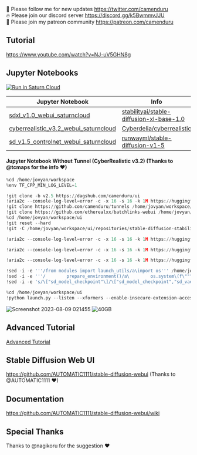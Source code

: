 🐣 Please follow me for new updates https://twitter.com/camenduru <br />
🔥 Please join our discord server https://discord.gg/k5BwmmvJJU <br />
🥳 Please join my patreon community https://patreon.com/camenduru <br />

## Tutorial
https://www.youtube.com/watch?v=NJ-uV5GHN8g <br />

## Jupyter Notebooks

[![Run in Saturn Cloud](https://saturncloud.io/images/embed/run-in-saturn-cloud.svg)](https://app.community.saturnenterprise.io/dash/o/community/resources?templateId=af7183683ef2475c9ef8f795b5bc735a)

| Jupyter Notebook | Info
| --- | --- |
[sdxl_v1.0_webui_saturncloud](sdxl_v1.0_webui_saturncloud.md) | [stabilityai/stable-diffusion-xl-base-1.0](https://huggingface.co/stabilityai/stable-diffusion-xl-base-1.0)
[cyberrealistic_v3.2_webui_saturncloud](cyberrealistic_v3.2_webui_saturncloud.md) | [Cyberdelia/cyberrealistic](https://civitai.com/models/15003/cyberrealistic)
[sd_v1.5_controlnet_webui_saturncloud](sd_v1.5_controlnet_webui_saturncloud.md) | [runwayml/stable-diffusion-v1-5](https://huggingface.co/runwayml/stable-diffusion-v1-5)

#### Jupyter Notebook Without Tunnel (CyberRealistic v3.2) (Thanks to @tcmaps for the info ❤)
```py
%cd /home/jovyan/workspace
%env TF_CPP_MIN_LOG_LEVEL=1

!git clone -b v2.5 https://dagshub.com/camenduru/ui
!aria2c --console-log-level=error -c -x 16 -s 16 -k 1M https://huggingface.co/embed/upscale/resolve/main/4x-UltraSharp.pth -d /home/jovyan/workspace/ui/models/ESRGAN -o 4x-UltraSharp.pth
!git clone https://github.com/camenduru/tunnels /home/jovyan/workspace/ui/extensions/tunnels
!git clone https://github.com/etherealxx/batchlinks-webui /home/jovyan/workspace/ui/extensions/batchlinks-webui
%cd /home/jovyan/workspace/ui
!git reset --hard
!git -C /home/jovyan/workspace/ui/repositories/stable-diffusion-stability-ai reset --hard

!aria2c --console-log-level=error -c -x 16 -s 16 -k 1M https://huggingface.co/TigerZen/GeminiX/blob/main/geminixMix_V1.safetensors -d /home/jovyan/workspace/ui/models/Stable-diffusion -o geminixMix_V1.safetensors

!aria2c --console-log-level=error -c -x 16 -s 16 -k 1M https://huggingface.co/TigerZen/GeminiX/blob/main/geminixMix_V2.safetensors -d /home/jovyan/workspace/ui/models/Stable-diffusion -o geminixMix_V2.safetensors

!aria2c --console-log-level=error -c -x 16 -s 16 -k 1M https://huggingface.co/TigerZen/GeminiX/blob/main/geminixMix_V3.safetensors -d /home/jovyan/workspace/ui/models/Stable-diffusion -o geminixMix_V3.safetensors

!sed -i -e '''/from modules import launch_utils/a\import os''' /home/jovyan/workspace/ui/launch.py
!sed -i -e '''/        prepare_environment()/a\        os.system\(f\"""sed -i -e ''\"s/dict()))/dict())).cuda()/g\"'' /home/jovyan/workspace/ui/repositories/stable-diffusion-stability-ai/ldm/util.py""")''' /home/jovyan/workspace/ui/launch.py
!sed -i -e 's/\["sd_model_checkpoint"\]/\["sd_model_checkpoint","sd_vae","CLIP_stop_at_last_layers"\]/g' /home/jovyan/workspace/ui/modules/shared.py

%cd /home/jovyan/workspace/ui
!python launch.py --listen --xformers --enable-insecure-extension-access --theme dark --gradio-queue --disable-safe-unpickle --port 8000
```

![Screenshot 2023-08-09 021455](https://github.com/camenduru/stable-diffusion-webui-saturncloud/assets/54370274/10e001b9-397c-45b6-851d-b4dc67612ee9)
![40GB](https://github.com/camenduru/fooocus-saturncloud/assets/54370274/26291759-fa0b-4041-8a62-25c234695770)

## Advanced Tutorial
[Advanced Tutorial](advanced.md)

## Stable Diffusion Web UI
https://github.com/AUTOMATIC1111/stable-diffusion-webui (Thanks to @AUTOMATIC1111 ❤)

## Documentation
https://github.com/AUTOMATIC1111/stable-diffusion-webui/wiki

## Special Thanks
Thanks to @nagikoru for the suggestion ❤
